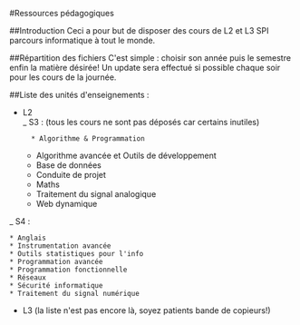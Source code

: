 ﻿#Ressources pédagogiques

##Introduction
Ceci a pour but de disposer des cours de L2 et L3 SPI parcours informatique à tout le monde.

##Répartition des fichiers
C'est simple : choisir son année puis le semestre enfin la matière désirée!
Un update sera effectué si possible chaque soir pour les cours de la journée.
 
##Liste des unités d'enseignements :

* L2  
_ S3 : (tous les cours ne sont pas déposés car certains inutiles)

        * Algorithme & Programmation  
	* Algorithme avancée et Outils de développement  
	* Base de données  
	* Conduite de projet
	* Maths
	* Traitement du signal analogique
	* Web dynamique

_ S4 :

	* Anglais  
	* Instrumentation avancée  
	* Outils statistiques pour l'info  
	* Programmation avancée  
	* Programmation fonctionnelle  
	* Réseaux  
	* Sécurité informatique  
	* Traitement du signal numérique    

* L3 (la liste n'est pas encore là, soyez patients bande de copieurs!)  
